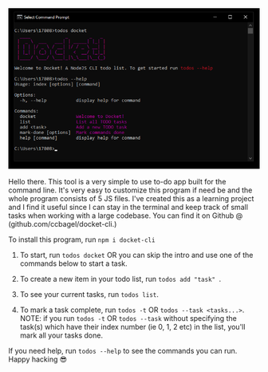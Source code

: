 <img src="docketsc.png" alt="docket-screenshot" />

Hello there. This tool is a very simple to use to-do app built for the command line. It's very easy to customize this program if need be and the whole program consists of 5 JS files. I've created this as a learning project and I find it useful since I can stay in the terminal and keep track of small tasks when working with a large codebase. You can find it on Github @ (github.com/ccbagel/docket-cli.)

To install this program, run `npm i docket-cli`

1. To start, run `todos docket` OR you can skip the intro and use one of the commands below to start a task.

2. To create a new item in your todo list, run `todos add "task" `.

3. To see your current tasks, run `todos list`.

4. To mark a task complete, run `todos -t` OR `todos --task <tasks...>`. 
NOTE: if you run `todos -t` OR `todos --task` without specifying the task(s) which have their index number (ie 0, 1, 2 etc) in the list, you'll mark all your tasks done. 

If you need help, run `todos --help` to see the commands you can run.
Happy hacking 😎